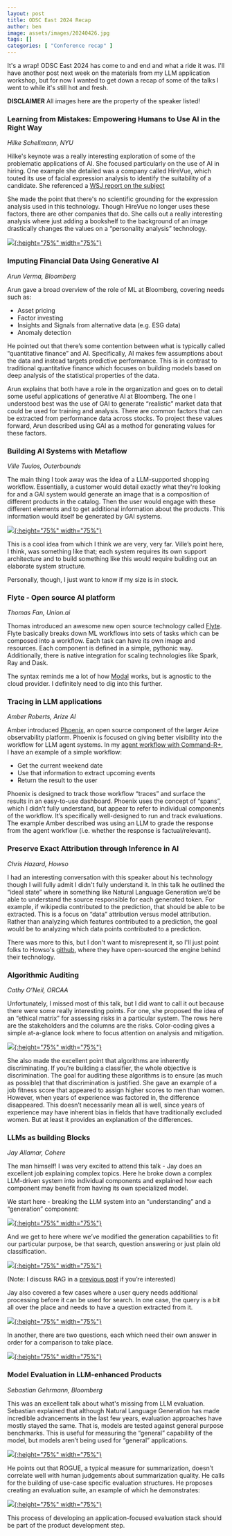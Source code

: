 ```yaml
---
layout: post
title: ODSC East 2024 Recap
author: ben
image: assets/images/20240426.jpg
tags: []
categories: [ "Conference recap" ]
---
```


It's a wrap! ODSC East 2024 has come to and end and what a ride it was.  I'll have another post next week on the materials from my LLM application workshop, but for now I wanted to get down a recap of some of the talks I went to while it's still hot and fresh.

<b>DISCLAIMER</b> All images here are the property of the speaker listed!

### Learning from Mistakes: Empowering Humans to Use AI in the Right Way
_Hilke Schellmann, NYU_

Hilke's keynote was a really interesting exploration of some of the problematic applications of AI.  She focused particularly on the use of AI in hiring.  One example she detailed was a company called HireVue, which touted its use of facial expression analysis to identify the suitability of a candidate.  She referenced a [WSJ report on the subject](https://www.wsj.com/video/series/moving-upstream/artificial-intelligence-the-robots-are-now-hiring-moving-upstream/2790C6B9-4E47-4544-9331-36DB418366CF)

She made the point that there's no scientific grounding for the expression analysis used in this technology.  Though HireVue no longer uses these factors, there are other companies that do.  She calls out a really interesting analysis where just adding a bookshelf to the background of an image drastically changes the values on a “personality analysis” technology. 

[![]({{site.url}}/assets/odsc24/1_bookshelf.jpg){:height="75%" width="75%"}]({{site.url}}/assets/odsc24/1_bookshelf.jpg)

### Imputing Financial Data Using Generative AI
_Arun Verma, Bloomberg_

Arun gave a broad overview of the role of ML at Bloomberg, covering needs such as:
- Asset pricing
- Factor investing
- Insights and Signals from alternative data (e.g. ESG data)
- Anomaly detection

He pointed out that there’s some contention between what is typically called “quantitative finance” and AI.  Specifically, AI makes few assumptions about the data and instead targets predictive performance.  This is in contrast to traditional quantitative finance which focuses on building models based on deep analysis of the statistical properties of the data.

Arun explains that both have a role in the organization and goes on to detail some useful applications of generative AI at Bloomberg.  The one I understood best was the use of GAI to generate “realistic” market data that could be used for training and analysis.  There are common factors that can be extracted from performance data across stocks.  To project these values forward, Arun described using GAI as a method for generating values for these factors.

### Building AI Systems with Metaflow
_Ville Tuulos, Outerbounds_

The main thing I took away was the idea of a LLM-supported shopping workflow.  Essentially, a customer would detail exactly what they're looking for and a GAI system would generate an image that is a composition of different products in the catalog.  Then the user would engage with these different elements and to get additional information about the products.  This information would itself be generated by GAI systems.

[![]({{site.url}}/assets/odsc24/2.jpg){:height="75%" width="75%"}]({{site.url}}/assets/odsc24/2.jpg)

This is a cool idea from which I think we are very, very far.  Ville’s point here, I think, was something like that; each system requires its own support architecture and to build something like this would require building out an elaborate system structure.

Personally, though, I just want to know if my size is in stock.

### Flyte - Open source AI platform
_Thomas Fan, Union.ai_

Thomas introduced an awesome new open source technology called [Flyte](https://flyte.org/).  Flyte basically breaks down ML workflows into sets of tasks which can be composed into a workflow.  Each task can have its own image and resources.  Each component is defined in a simple, pythonic way.  Additionally, there is native integration for scaling technologies like Spark, Ray and Dask.

The syntax reminds me a lot of how [Modal](https://modal.com/) works, but is agnostic to the cloud provider.  I definitely need to dig into this further.

### Tracing in LLM applications
_Amber Roberts, Arize AI_

Amber introduced [Phoenix](https://phoenix.arize.com/), an open source component of the larger Arize observability platform.  Phoenix is focused on giving better visibility into the workflow for LLM agent systems.  In my [agent workflow with Command-R+]({{site.url}}/friend_agent_6/), I have an example of a simple workflow:
- Get the current weekend date
- Use that information to extract upcoming events
- Return the result to the user

Phoenix is designed to track those workflow “traces” and surface the results in an easy-to-use dashboard.  Phoenix uses the concept of “spans”, which I didn’t fully understand, but appear to refer to individual components of the workflow.  It’s specifically well-designed to run and track evaluations.  The example Amber described was using an LLM to grade the response from the agent workflow (i.e. whether the response is factual/relevant).

### Preserve Exact Attribution through Inference in AI
_Chris Hazard, Howso_

I had an interesting conversation with this speaker about his technology though I will fully admit I didn't fully understand it.  In this talk he outlined the “ideal state” where in something like Natural Language Generation we’d be able to understand the source responsible for each generated token.  For example, if wikipedia contributed to the prediction, that should be able to be extracted.  This is a focus on “data” attribution versus model attribution.  Rather than analyzing which features contributed to a prediction, the goal would be to analyzing which data points contributed to a prediction.

There was more to this, but I don't want to misrepresent it, so I'll just point folks to Howso's [github](https://github.com/howsoai), where they have open-sourced the engine behind their technology.

### Algorithmic Auditing
_Cathy O’Neil, ORCAA_

Unfortunately, I missed most of this talk, but I did want to call it out because there were some really interesting points.  For one, she proposed the idea of an “ethical matrix” for assessing risks in a particular system.  The rows here are the stakeholders and the columns are the risks.  Color-coding gives a simple at-a-glance look where to focus attention on analysis and mitigation.

[![]({{site.url}}/assets/odsc24/3.jpg){:height="75%" width="75%"}]({{site.url}}/assets/odsc24/3.jpg)

She also made the excellent point that algorithms are inherently discriminating.  If you’re building a classifier, the whole objective is discrimination.  The goal for auditing these algorithms is to ensure (as much as possible) that that discrimination is justified.  She gave an example of a job fitness score that appeared to assign higher scores to men than women.  However, when years of experience was factored in, the difference disappeared.  This doesn’t necessarily mean all is well, since years of experience may have inherent bias in fields that have traditionally excluded women.  But at least it provides an explanation of the differences.

### LLMs as building Blocks
_Jay Allamar, Cohere_

The man himself! I was very excited to attend this talk - Jay does an excellent job explaining complex topics.  Here he broke down a complex LLM-driven system into individual components and explained how each component may benefit from having its own specialized model.

We start here - breaking the LLM system into an “understanding” and a “generation” component:

[![]({{site.url}}/assets/odsc24/4.jpg){:height="75%" width="75%"}]({{site.url}}/assets/odsc24/4.jpg)

And we get to here where we’ve modified the generation capabilities to fit our particular purpose, be that search, question answering or just plain old classification.

[![]({{site.url}}/assets/odsc24/5.jpg){:height="75%" width="75%"}]({{site.url}}/assets/odsc24/5.jpg)

(Note: I discuss RAG in a [previous post]({{site.url}}/friend_rag_3/) if you’re interested)

Jay also covered a few cases where a user query needs additional processing before it can be used for search.  In one case, the query is a bit all over the place and needs to have a question extracted from it. 

[![]({{site.url}}/assets/odsc24/7.jpg){:height="75%" width="75%"}]({{site.url}}/assets/odsc24/7.jpg)

In another, there are two questions, each which need their own answer in order for a comparison to take place. 

[![]({{site.url}}/assets/odsc24/8.jpg){:height="75%" width="75%"}]({{site.url}}/assets/odsc24/8.jpg)

### Model Evaluation in LLM-enhanced Products
_Sebastian Gehrmann, Bloomberg_

This was an excellent talk about what's missing from LLM evaluation.  Sebastian explained that although Natural Language Generation has made incredible advancements in the last few years, evaluation approaches have mostly stayed the same.  That is, models are tested against general purpose benchmarks.  This is useful for measuring the “general” capability of the model, but models aren’t being used for “general” applications.

[![]({{site.url}}/assets/odsc24/9.jpg){:height="75%" width="75%"}]({{site.url}}/assets/odsc24/9.jpg)

He points out that ROGUE, a typical measure for summarization, doesn’t correlate well with human judgements about summarization quality.  He calls for the building of use-case specific evaluation structures.  He proposes creating an evaluation suite, an example of which he demonstrates: 

[![]({{site.url}}/assets/odsc24/10.jpg){:height="75%" width="75%"}]({{site.url}}/assets/odsc24/10.jpg)

This process of developing an application-focused evaluation stack should be part of the product development step.

